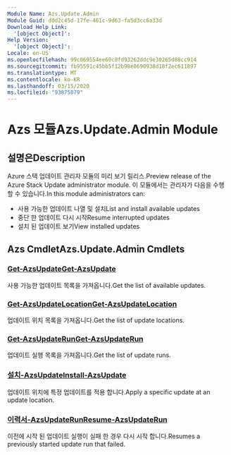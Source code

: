 ```yaml
---
Module Name: Azs.Update.Admin
Module Guid: d0d2c45d-17fe-461c-9d63-fa5d3cc6a33d
Download Help Link:
  '[object Object]': 
Help Version:
  '[object Object]': 
Locale: en-US
ms.openlocfilehash: 99c069554ee60c8fd93262ddc9e30265d08cc914
ms.sourcegitcommit: fb95591c45bb5f12b98e0690938d18f2ec611897
ms.translationtype: MT
ms.contentlocale: ko-KR
ms.lasthandoff: 03/15/2020
ms.locfileid: "93875079"
---
```

# <span data-ttu-id="8f67a-101">Azs 모듈</span><span class="sxs-lookup"><span data-stu-id="8f67a-101">Azs.Update.Admin Module</span></span>
## <span data-ttu-id="8f67a-102">설명은</span><span class="sxs-lookup"><span data-stu-id="8f67a-102">Description</span></span>
<span data-ttu-id="8f67a-103">Azure 스택 업데이트 관리자 모듈의 미리 보기 릴리스.</span><span class="sxs-lookup"><span data-stu-id="8f67a-103">Preview release of the Azure Stack Update administrator module.</span></span>  <span data-ttu-id="8f67a-104">이 모듈에서는 관리자가 다음을 수행할 수 있습니다.</span><span class="sxs-lookup"><span data-stu-id="8f67a-104">In this module administrators can:</span></span>
- <span data-ttu-id="8f67a-105">사용 가능한 업데이트 나열 및 설치</span><span class="sxs-lookup"><span data-stu-id="8f67a-105">List and install available updates</span></span>
- <span data-ttu-id="8f67a-106">중단 한 업데이트 다시 시작</span><span class="sxs-lookup"><span data-stu-id="8f67a-106">Resume interrupted updates</span></span>
- <span data-ttu-id="8f67a-107">설치 된 업데이트 보기</span><span class="sxs-lookup"><span data-stu-id="8f67a-107">View installed updates</span></span>

## <span data-ttu-id="8f67a-108">Azs Cmdlet</span><span class="sxs-lookup"><span data-stu-id="8f67a-108">Azs.Update.Admin Cmdlets</span></span>
### [<span data-ttu-id="8f67a-109">Get-AzsUpdate</span><span class="sxs-lookup"><span data-stu-id="8f67a-109">Get-AzsUpdate</span></span>](Get-AzsUpdate.md)
<span data-ttu-id="8f67a-110">사용 가능한 업데이트 목록을 가져옵니다.</span><span class="sxs-lookup"><span data-stu-id="8f67a-110">Get the list of available updates.</span></span>

### [<span data-ttu-id="8f67a-111">Get-AzsUpdateLocation</span><span class="sxs-lookup"><span data-stu-id="8f67a-111">Get-AzsUpdateLocation</span></span>](Get-AzsUpdateLocation.md)
<span data-ttu-id="8f67a-112">업데이트 위치 목록을 가져옵니다.</span><span class="sxs-lookup"><span data-stu-id="8f67a-112">Get the list of update locations.</span></span>

### [<span data-ttu-id="8f67a-113">Get-AzsUpdateRun</span><span class="sxs-lookup"><span data-stu-id="8f67a-113">Get-AzsUpdateRun</span></span>](Get-AzsUpdateRun.md)
<span data-ttu-id="8f67a-114">업데이트 실행 목록을 가져옵니다.</span><span class="sxs-lookup"><span data-stu-id="8f67a-114">Get the list of update runs.</span></span>

### [<span data-ttu-id="8f67a-115">설치-AzsUpdate</span><span class="sxs-lookup"><span data-stu-id="8f67a-115">Install-AzsUpdate</span></span>](Install-AzsUpdate.md)
<span data-ttu-id="8f67a-116">업데이트 위치에 특정 업데이트를 적용 합니다.</span><span class="sxs-lookup"><span data-stu-id="8f67a-116">Apply a specific update at an update location.</span></span>

### [<span data-ttu-id="8f67a-117">이력서-AzsUpdateRun</span><span class="sxs-lookup"><span data-stu-id="8f67a-117">Resume-AzsUpdateRun</span></span>](Resume-AzsUpdateRun.md)
<span data-ttu-id="8f67a-118">이전에 시작 된 업데이트 실행이 실패 한 경우 다시 시작 합니다.</span><span class="sxs-lookup"><span data-stu-id="8f67a-118">Resumes a previously started update run that failed.</span></span>

